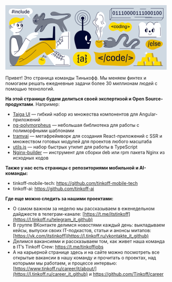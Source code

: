 
![Open source проекты Тинькофф](https://raw.githubusercontent.com/Tinkoff/.github/main/profile/tinkoff_github_cover.png "Open source проекты Тинькофф")

Привет! Это страница команды Тинькофф.
Мы меняем финтех и помогаем решать ежедневные задачи более 30 миллионам людей с помощью технологий. 

**На этой странице будем делиться своей экспертизой и Open Source-продуктами**. Например:
- [Taiga UI](https://github.com/Tinkoff/taiga-ui) — гибкий набор из множества компонентов для Angular-приложений
- [ng-polymorpheus](https://github.com/Tinkoff/ng-polymorpheus) — небольшая  библиотека для работы с полиморфными шаблонами
- [tramvai](https://github.com/Tinkoff/tramvai) — метафреймворк для создания React-приложений с SSR и множеством готовых модулей для проектов любого масштаба
- [utils.js](https://github.com/Tinkoff/utils.js) — набор быстрых утилит для работы в TypeScript
- [Nginx-builder](https://github.com/Tinkoff/Nginx-builder) — инструмент для сборки deb или rpm пакета Nginx из исходных кодов

**Также у нас есть страницы с репозиториями мобильной и AI-команды:**
- tinkoff-mobile-tech: https://github.com/tinkoff-mobile-tech
- tinkoff-ai: https://github.com/tinkoff-ai

**Где еще можно следить за нашими проектами:**
- О самом важном за неделю мы рассказываем в еженедельном дайджесте в телеграм-канале: [https://t.me/itstinkoff](https://l.tinkoff.ru/telegram_it_github)
- В группе ВКонтакте делимся новостями каждый день: выкладываем кейсы, выпуски своих IT-подкастов, статьи и анонсы митапов: [https://vk.com/itstinkoff](https://l.tinkoff.ru/vkontakte_it_github)
- Делимся вакансиями и рассказываем том, как живет наша команда в IT’s Tinkoff Crew: https://t.me/tinkoffjobs
- А на карьерной странице здесь и на сайте можно посмотреть все открытые вакансии в нашу команду и прочитать о проектах, над которыми мы работаем, и процессе интервью: [https://www.tinkoff.ru/career/it/about/](https://l.tinkoff.ru/career_it_github) и https://github.com/Tinkoff/career